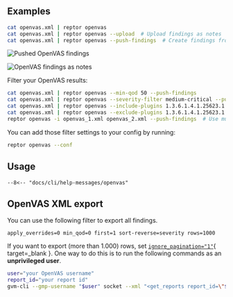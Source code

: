 ## Examples

```bash title="OpenVAS"
cat openvas.xml | reptor openvas
cat openvas.xml | reptor openvas --upload  # Upload findings as notes
cat openvas.xml | reptor openvas --push-findings  # Create findings from scan results
```

![Pushed OpenVAS findings](/cli/assets/openvas_uploaded_findings.png)

![OpenVAS findings as notes](/cli/assets/openvas_uploaded_notes.png)


Filter your OpenVAS results:

```bash title="OpenVAS Filter"
cat openvas.xml | reptor openvas --min-qod 50 --push-findings
cat openvas.xml | reptor openvas --severity-filter medium-critical --push-findings
cat openvas.xml | reptor openvas --include-plugins 1.3.6.1.4.1.25623.1.0.103674 --push-findings
cat openvas.xml | reptor openvas --exclude-plugins 1.3.6.1.4.1.25623.1.0.103674 --push-findings
reptor openvas -i openvas_1.xml openvas_2.xml --push-findings  # Use multiple input files
```

You can add those filter settings to your config by running:

```bash title="OpenVAS conf"
reptor openvas --conf
```

## Usage
```
--8<-- "docs/cli/help-messages/openvas"
```

## OpenVAS XML export

You can use the following filter to export all findings.
```
apply_overrides=0 min_qod=0 first=1 sort-reverse=severity rows=1000
```

If you want to export (more than 1.000) rows, set [`ignore_pagination="1"`](https://forum.greenbone.net/t/export-all-scan-results-from-a-single-report-or-multiple-when-then-are-more-than-1000-results/12383/8){ target=_blank }. 
One way to do this is to run the following commands as an **unprivileged user**.

```bash title="Export findings as XML"
user="your OpenVAS username"
report_id="your report id"
gvm-cli --gmp-username "$user" socket --xml "<get_reports report_id=\"$report_id\" ignore_pagination=\"1\" details=\"1\" />"
```
